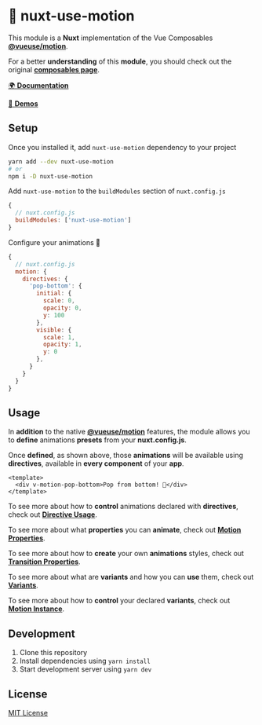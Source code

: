 # 🤹 nuxt-use-motion

This module is a **Nuxt** implementation of the Vue Composables [**@vueuse/motion**](https://github.com/vueuse/motion).

For a better **understanding** of this **module**, you should check out the original [**composables page**](https://github.com/vueuse/motion).

[🌍 **Documentation**](https://vueuse-motion.netlify.app)

[👀 **Demos**](https://vueuse-motion-demo.netlify.app)

## Setup

Once you installed it, add `nuxt-use-motion` dependency to your project

```bash
yarn add --dev nuxt-use-motion
# or
npm i -D nuxt-use-motion
```

Add `nuxt-use-motion` to the `buildModules` section of `nuxt.config.js`

```js
{
  // nuxt.config.js
  buildModules: ['nuxt-use-motion']
}
```

Configure your animations 🤹

```js
{
  // nuxt.config.js
  motion: {
    directives: {
      'pop-bottom': {
        initial: {
          scale: 0,
          opacity: 0,
          y: 100
        },
        visible: {
          scale: 1,
          opacity: 1,
          y: 0
        },
      }
    }
  }
}
```

## Usage

In **addition** to the native [**@vueuse/motion**](https://vueuse-motion.netlify.app) features, the module allows you to **define** animations **presets** from your **nuxt.config.js**.

Once **defined**, as shown above, those **animations** will be available using **directives**, available in **every component** of your **app**.

```vue
<template>
  <div v-motion-pop-bottom>Pop from bottom! 🎺</div>
</template>
```

To see more about how to **control** animations declared with **directives**, check out [**Directive Usage**](https://vueuse-motion.netlify.app/directive-usage).

To see more about what **properties** you can **animate**, check out [**Motion Properties**](https://vueuse-motion.netlify.app/motion-properties).

To see more about how to **create** your own **animations** styles, check out [**Transition Properties**](https://vueuse-motion.netlify.app/transition-properties).

To see more about what are **variants** and how you can **use** them, check out [**Variants**](https://vueuse-motion.netlify.app/variants).

To see more about how to **control** your declared **variants**, check out [**Motion Instance**](https://vueuse-motion.netlify.app/motion-instance).

## Development

1. Clone this repository
2. Install dependencies using `yarn install`
3. Start development server using `yarn dev`

## License

[MIT License](./LICENSE)
